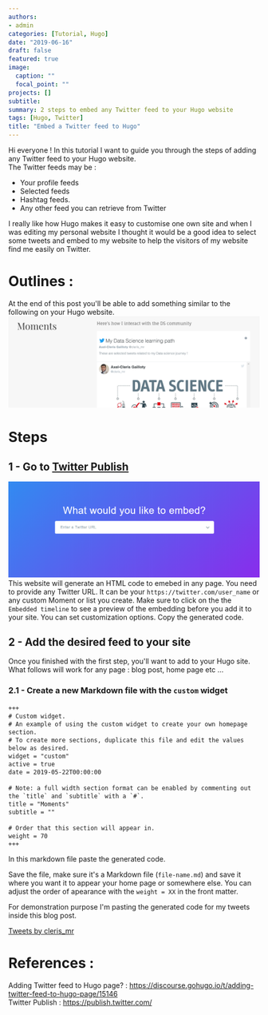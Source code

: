 ```yaml
---
authors:
- admin
categories: [Tutorial, Hugo]
date: "2019-06-16"
draft: false
featured: true
image:
  caption: ""
  focal_point: ""
projects: []
subtitle: 
summary: 2 steps to embed any Twitter feed to your Hugo website
tags: [Hugo, Twitter]
title: "Embed a Twitter feed to Hugo"
---
```

Hi everyone ! In this tutorial I want to guide you through the steps of adding any Twitter feed to your Hugo website.  
The Twitter feeds may be :
- Your profile feeds
- Selected feeds
- Hashtag feeds. 
- Any other feed you can retrieve from Twitter

I really like how Hugo makes it easy to customise one own site and when I was editing my personal website I thought it would be a good idea to select some tweets and embed to my website to help the visitors of my website find me easily on Twitter.  

# Outlines : 
At the end of this post you'll be able to add something similar to the following on your Hugo website.  
![image.png](feed.png)  

# Steps

## 1 - Go to [Twitter Publish](https://publish.twitter.com/#)
![image.png](embed.png)  
This website will generate an HTML code to emebed in any page.
You need to provide any Twitter URL. It can be your `https://twitter.com/user_name` or any custom Moment or list you create. 
Make sure to click on the the `Embedded timeline` to see a preview of the embedding before you add it to your site. You can set customization options. 
Copy the generated code. 

## 2 - Add the desired feed to your site
Once you finished with the first step, you'll want to add to your Hugo site.  
What follows will work for any page : blog post, home page etc ...

### 2.1 - Create a new Markdown file with the `custom` widget

```
+++
# Custom widget.
# An example of using the custom widget to create your own homepage section.
# To create more sections, duplicate this file and edit the values below as desired.
widget = "custom"
active = true
date = 2019-05-22T00:00:00

# Note: a full width section format can be enabled by commenting out the `title` and `subtitle` with a `#`.
title = "Moments"
subtitle = ""

# Order that this section will appear in.
weight = 70
+++
```

In this markdown file paste the generated code. 

Save the file, make sure it's a Markdown file (`file-name.md`) and save it where you want it to appear your home page or somewhere else. You can adjust the order of apearance with the `weight = XX` in the front matter. 

For demonstration purpose I'm pasting the generated code for my tweets inside this blog post.   

<a class="twitter-timeline" href="https://twitter.com/cleris_mr?ref_src=twsrc%5Etfw">Tweets by cleris_mr</a> <script async src="https://platform.twitter.com/widgets.js" charset="utf-8"></script>

# References :
Adding Twitter feed to Hugo page? : https://discourse.gohugo.io/t/adding-twitter-feed-to-hugo-page/15146  
Twitter Publish : https://publish.twitter.com/  